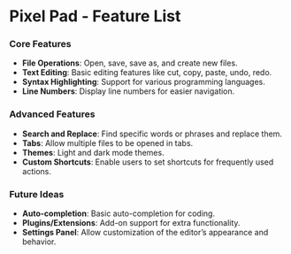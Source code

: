 # Pixel Pad - Feature List

### Core Features
- **File Operations**: Open, save, save as, and create new files.
- **Text Editing**: Basic editing features like cut, copy, paste, undo, redo.
- **Syntax Highlighting**: Support for various programming languages.
- **Line Numbers**: Display line numbers for easier navigation.

### Advanced Features
- **Search and Replace**: Find specific words or phrases and replace them.
- **Tabs**: Allow multiple files to be opened in tabs.
- **Themes**: Light and dark mode themes.
- **Custom Shortcuts**: Enable users to set shortcuts for frequently used actions.

### Future Ideas
- **Auto-completion**: Basic auto-completion for coding.
- **Plugins/Extensions**: Add-on support for extra functionality.
- **Settings Panel**: Allow customization of the editor’s appearance and behavior.
